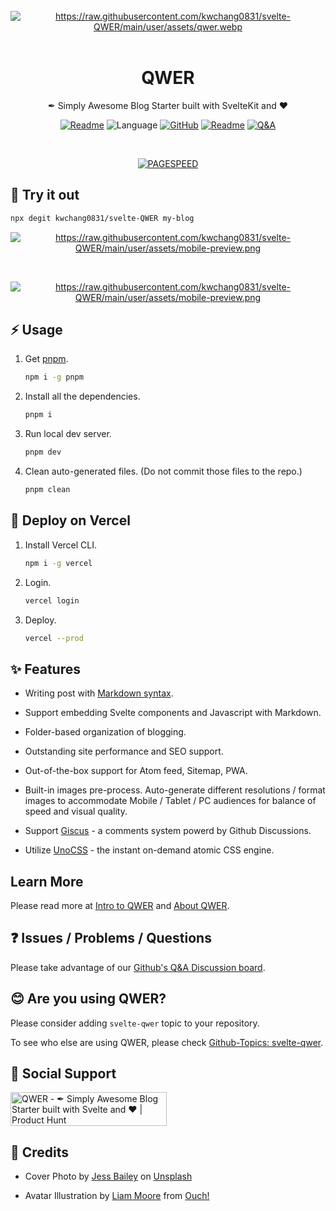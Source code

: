 <br/>
<div align="center">
<a href="https://svelte-qwer.vercel.app/"><img src="https://raw.githubusercontent.com/kwchang0831/svelte-QWER/main/user/assets/qwer.webp" alt="https://raw.githubusercontent.com/kwchang0831/svelte-QWER/main/user/assets/qwer.webp" /></a>
</div>
<br/>
<h1 align="center">QWER</h1>
<p align="center">
✒︎ Simply Awesome Blog Starter built with SvelteKit and ❤
</p>
<p align="center">
<a href="README-zh.md"><img src="https://img.shields.io/badge/README-%E4%B8%AD%E6%96%87-lightgreen" alt="Readme"></a>
<img src="https://img.shields.io/github/languages/top/kwchang0831/svelte-QWER?color=%23ff3e00" alt="Language" />
<a href="https://github.com/kwchang0831/svelte-QWER/blob/main/LICENSE"><img alt="GitHub" src="https://img.shields.io/github/license/kwchang0831/svelte-QWER" alt="License"></a>
<a href="https://svelte-qwer.vercel.app/"><img src="https://img.shields.io/badge/🚀 DEMO-Vercel-informational" alt="Readme"></a>
<a href="https://github.com/kwchang0831/svelte-QWER/discussions/categories/q-a"><img src="https://img.shields.io/badge/❓ Discussion-Q&A-informational" alt="Q&A"></a>
</p>

<br/>

<p align="center">
<a href="https://raw.githubusercontent.com/gist/kwchang0831/acd18fa5e12de9be28a34617beffe5de/raw/metrics.pagespeed.svg"><img style="float:middle" width="auto" alt="PAGESPEED" src="https://raw.githubusercontent.com/gist/kwchang0831/acd18fa5e12de9be28a34617beffe5de/raw/metrics.pagespeed.svg"></a>
</p>

## 🎉 Try it out

```bash
npx degit kwchang0831/svelte-QWER my-blog
```

<p align="center"><a href="https://svelte-qwer.vercel.app/"><img src="https://raw.githubusercontent.com/kwchang0831/svelte-QWER/main/user/assets/preview.png" alt="https://raw.githubusercontent.com/kwchang0831/svelte-QWER/main/user/assets/mobile-preview.png" /></a></p>
<br/>
<p align="center"><a href="https://svelte-qwer.vercel.app/"><img src="https://raw.githubusercontent.com/kwchang0831/svelte-QWER/main/user/assets/mobile-preview.png" alt="https://raw.githubusercontent.com/kwchang0831/svelte-QWER/main/user/assets/mobile-preview.png" /></a></p>

## ⚡️ Usage

1. Get [pnpm](https://github.com/pnpm/pnpm).

   ```bash
   npm i -g pnpm
   ```

1. Install all the dependencies.

   ```bash
   pnpm i
   ```

1. Run local dev server.

   ```bash
   pnpm dev
   ```

1. Clean auto-generated files. (Do not commit those files to the repo.)

   ```bash
   pnpm clean
   ```

## 🚀 Deploy on Vercel

1. Install Vercel CLI.

   ```bash
   npm i -g vercel
   ```

1. Login.

   ```bash
   vercel login
   ```

1. Deploy.

   ```bash
   vercel --prod
   ```

## ✨ Features

- Writing post with [Markdown syntax](https://www.markdownguide.org/basic-syntax/).

- Support embedding Svelte components and Javascript with Markdown.

- Folder-based organization of blogging.

- Outstanding site performance and SEO support.

- Out-of-the-box support for Atom feed, Sitemap, PWA.

- Built-in images pre-process. Auto-generate different resolutions / format images to accommodate Mobile / Tablet / PC audiences for balance of speed and visual quality.

- Support [Giscus](https://github.com/giscus/giscus) - a comments system powerd by Github Discussions.

- Utilize [UnoCSS](https://github.com/unocss/unocss) - the instant on-demand atomic CSS engine.

## Learn More

Please read more at [Intro to QWER](https://svelte-qwer.vercel.app/intro-to-QWER) and [About QWER](https://svelte-qwer.vercel.app/about).

## ❓ Issues / Problems / Questions

Please take advantage of our [Github's Q&A Discussion board](https://github.com/kwchang0831/svelte-QWER/discussions/categories/q-a).

## 😊 Are you using QWER?

Please consider adding `svelte-qwer` topic to your repository.

To see who else are using QWER, please check [Github-Topics: svelte-qwer](https://github.com/topics/svelte-qwer).

## 🎉 Social Support

<a href="https://www.producthunt.com/posts/qwer?utm_source=badge-featured&utm_medium=badge&utm_souce=badge-qwer" target="_blank" rel="noreferrer noopener"><img src="https://api.producthunt.com/widgets/embed-image/v1/featured.svg?post_id=356641&theme=light" alt="QWER - ✒︎&#0032;Simply&#0032;Awesome&#0032;Blog&#0032;Starter&#0032;built&#0032;with&#0032;Svelte&#0032;and&#0032;❤ | Product Hunt" style="width: 250px; height: 54px;" width="250" height="54" /></a>

## 🙏 Credits

- Cover Photo by <a href="https://unsplash.com/@jessbaileydesigns?utm_source=unsplash&utm_medium=referral&utm_content=creditCopyText">Jess Bailey</a> on <a href="https://unsplash.com/s/photos/note?utm_source=unsplash&utm_medium=referral&utm_content=creditCopyText">Unsplash</a>

- Avatar Illustration by <a href="https://icons8.com/illustrations/author/GrbQqWBEhaDS">Liam Moore</a> from <a href="https://icons8.com/illustrations">Ouch!</a>
